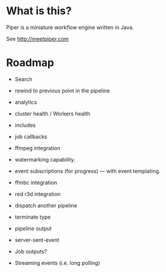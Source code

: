 # What is this?

Piper is a miniature workflow engine written in Java. 

See http://meetpiper.com

# Roadmap

- Search
- rewind to previous point in the pipeline
- analytics
- cluster health / Workers health
- includes
- job callbacks
- ffmpeg integration
- watermarking capability. 
- event subscriptions (for progress) — with event templating.
- ffmbc integration
- red r3d integration
- dispatch another pipeline
- terminate type
- pipeline output

- server-sent-event
- Job outputs? 
- Streaming events (i.e. long polling)